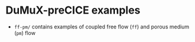 # DuMuX-preCICE examples

- `ff-pm/` contains examples of coupled free flow (`ff`) and porous medium (`pm`) flow
